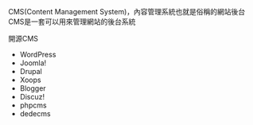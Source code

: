 CMS(Content Management System)，內容管理系統也就是俗稱的網站後台
CMS是一套可以用來管理網站的後台系統

開源CMS
- WordPress
- Joomla!
- Drupal
- Xoops
- Blogger
- Discuz!
- phpcms
- dedecms